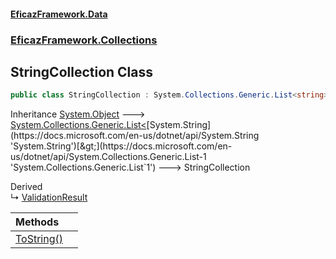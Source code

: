 #### [EficazFramework.Data](EficazFrameworkData.md 'EficazFramework Data')
### [EficazFramework.Collections](EficazFrameworkData.md#EficazFramework.Collections 'EficazFramework.Collections')

## StringCollection Class

```csharp
public class StringCollection : System.Collections.Generic.List<string>
```

Inheritance [System.Object](https://docs.microsoft.com/en-us/dotnet/api/System.Object 'System.Object') &#129106; [System.Collections.Generic.List&lt;](https://docs.microsoft.com/en-us/dotnet/api/System.Collections.Generic.List-1 'System.Collections.Generic.List`1')[System.String](https://docs.microsoft.com/en-us/dotnet/api/System.String 'System.String')[&gt;](https://docs.microsoft.com/en-us/dotnet/api/System.Collections.Generic.List-1 'System.Collections.Generic.List`1') &#129106; StringCollection

Derived  
&#8627; [ValidationResult](EficazFramework.Validation.Fluent/ValidationResult.md 'EficazFramework.Validation.Fluent.ValidationResult')

| Methods | |
| :--- | :--- |
| [ToString()](EficazFramework.Collections/StringCollection/ToString().md 'EficazFramework.Collections.StringCollection.ToString()') | |
